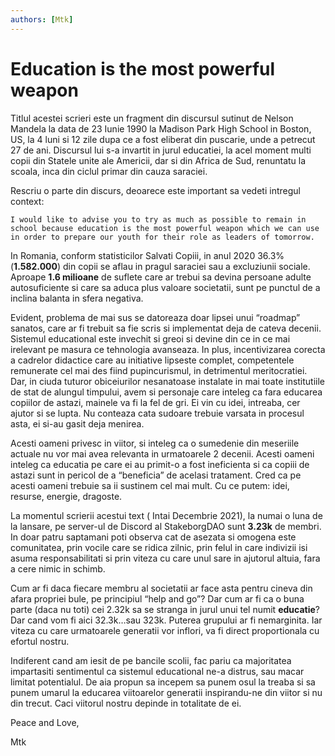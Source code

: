 ```yaml
---
authors: [Mtk]
---
```


# Education is the most powerful weapon

Titlul acestei scrieri este un fragment din discursul sutinut de Nelson Mandela la data de 23 Iunie 1990 la Madison Park High School in Boston, US, la 4 luni si 12 zile dupa ce a fost eliberat din puscarie, unde a petrecut 27 de ani. Discursul lui s-a invartit in jurul educatiei, la acel moment multi copii din Statele unite ale Americii, dar si din Africa de Sud, renuntatu la scoala, inca din ciclul primar din cauza saraciei.

Rescriu o parte din discurs, deoarece este important sa vedeti intregul context:

`I would like to advise you to try as much as possible to remain in school because education is the most powerful weapon which we can use in order to prepare our youth for their role as leaders of tomorrow.`

In Romania, conform statisticilor Salvati Copiii, in anul 2020 36.3% (**1.582.000**) din copii se aflau in pragul saraciei sau a excluziunii sociale. Aproape **1.6 milioane** de suflete care ar trebui sa devina persoane adulte autosuficiente si care sa aduca plus valoare societatii, sunt pe punctul de a inclina balanta in sfera negativa.

Evident, problema de mai sus se datoreaza doar lipsei unui “roadmap” sanatos, care ar fi trebuit sa fie scris si implementat deja de cateva decenii. Sistemul educational este invechit si greoi si devine din ce in ce mai irelevant pe masura ce tehnologia avanseaza. In plus, incentivizarea corecta a cadrelor didactice care au initiative lipseste complet, competentele remunerate cel mai des fiind pupincurismul, in detrimentul meritocratiei.
Dar, in ciuda tuturor obiceiurilor nesanatoase instalate in mai toate institutiile de stat de alungul timpului, avem si personaje care inteleg ca fara educarea copiilor de astazi, mainele va fi la fel de gri. Ei vin cu idei, intreaba, cer ajutor si se lupta. Nu conteaza cata sudoare trebuie varsata in procesul asta, ei si-au gasit deja menirea.

Acesti oameni privesc in viitor, si inteleg ca o sumedenie din meseriile actuale nu vor mai avea relevanta in urmatoarele 2 decenii. Acesti oameni inteleg ca educatia pe care ei au primit-o a fost ineficienta si ca copiii de astazi sunt in pericol de a “beneficia” de acelasi tratament. Cred ca pe acesti oameni trebuie sa ii sustinem cel mai mult. Cu ce putem: idei, resurse, energie, dragoste.

La momentul scrierii acestui text ( Intai Decembrie 2021), la numai o luna de la lansare, pe server-ul de Discord al StakeborgDAO sunt **3.23k** de membri. In doar patru saptamani poti observa cat de asezata si omogena este comunitatea, prin vocile care se ridica zilnic, prin felul in care indivizii isi asuma responsabilitati si prin viteza cu care unul sare in ajutorul altuia, fara a cere nimic in schimb.

Cum ar fi daca fiecare membru al societatii ar face asta pentru cineva din afara propriei bule, pe principiul “help and go”? Dar cum ar fi ca o buna parte (daca nu toti) cei 2.32k sa se stranga in jurul unui tel numit **educatie**? Dar cand vom fi aici 32.3k…sau 323k. Puterea grupului ar fi nemarginita. Iar viteza cu care urmatoarele generatii vor inflori, va fi direct proportionala cu efortul nostru.

Indiferent cand am iesit de pe bancile scolii, fac pariu ca majoritatea impartasiti sentimentul ca sistemul educational ne-a distrus, sau macar limitat potentialul. De aia propun sa incepem sa punem osul la treaba si sa punem umarul la educarea viitoarelor generatii inspirandu-ne din viitor si nu din trecut. Caci viitorul nostru depinde in totalitate de ei.

Peace and Love,

Mtk
